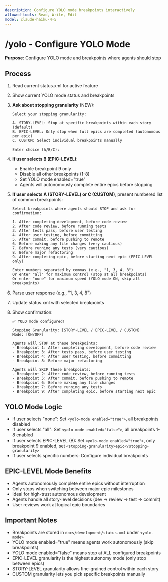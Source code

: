 ```yaml
---
description: Configure YOLO mode breakpoints interactively
allowed-tools: Read, Write, Edit
model: claude-haiku-4-5
---
```


# /yolo - Configure YOLO Mode

**Purpose**: Configure YOLO mode and breakpoints where agents should stop

## Process

1. Read current status.xml for active feature
2. Show current YOLO mode status and breakpoints
3. **Ask about stopping granularity** (NEW):

   ```
   Select your stopping granularity:

   A. STORY-LEVEL: Stop at specific breakpoints within each story (default)
   B. EPIC-LEVEL: Only stop when full epics are completed (autonomous per epic)
   C. CUSTOM: Select individual breakpoints manually

   Enter choice (A/B/C):
   ```

4. **If user selects B (EPIC-LEVEL)**:
   - Enable breakpoint 9 only
   - Disable all other breakpoints (1-8)
   - Set YOLO mode enabled="true"
   - Agents will autonomously complete entire epics before stopping

5. **If user selects A (STORY-LEVEL) or C (CUSTOM)**, present numbered list of common breakpoints:

   ```
   Select breakpoints where agents should STOP and ask for confirmation:

   1. After completing development, before code review
   2. After code review, before running tests
   3. After tests pass, before user testing
   4. After user testing, before committing
   5. After commit, before pushing to remote
   6. Before making any file changes (very cautious)
   7. Before running any tests (very cautious)
   8. Before major refactoring
   9. After completing epic, before starting next epic (EPIC-LEVEL only)

   Enter numbers separated by commas (e.g., "1, 3, 4, 8")
   Or enter "all" for maximum control (stop at all breakpoints)
   Or enter "none" for maximum speed (YOLO mode ON, skip all breakpoints)
   ```

6. Parse user response (e.g., "1, 3, 4, 8")
7. Update status.xml with selected breakpoints
8. Show confirmation:

   ```
   ✅ YOLO mode configured!

   Stopping Granularity: [STORY-LEVEL / EPIC-LEVEL / CUSTOM]
   Mode: [ON/OFF]

   Agents will STOP at these breakpoints:
   - Breakpoint 1: After completing development, before code review
   - Breakpoint 3: After tests pass, before user testing
   - Breakpoint 4: After user testing, before committing
   - Breakpoint 8: Before major refactoring

   Agents will SKIP these breakpoints:
   - Breakpoint 2: After code review, before running tests
   - Breakpoint 5: After commit, before pushing to remote
   - Breakpoint 6: Before making any file changes
   - Breakpoint 7: Before running any tests
   - Breakpoint 9: After completing epic, before starting next epic
   ```

## YOLO Mode Logic

- If user selects "none": Set `<yolo-mode enabled="true">`, all breakpoints disabled
- If user selects "all": Set `<yolo-mode enabled="false">`, all breakpoints 1-8 enabled
- If user selects EPIC-LEVEL (B): Set `<yolo-mode enabled="true">`, only breakpoint 9 enabled, set `<stopping-granularity>epic</stopping-granularity>`
- If user selects specific numbers: Configure individual breakpoints

## EPIC-LEVEL Mode Benefits

- Agents autonomously complete entire epics without interruption
- Only stops when switching between major epic milestones
- Ideal for high-trust autonomous development
- Agents handle all story-level decisions (dev → review → test → commit)
- User reviews work at logical epic boundaries

## Important Notes

- Breakpoints are stored in `docs/development/status.xml` under `<yolo-mode>`
- YOLO mode enabled="true" means agents work autonomously (skip breakpoints)
- YOLO mode enabled="false" means stop at ALL configured breakpoints
- EPIC-LEVEL granularity is the highest autonomy mode (only stop between epics)
- STORY-LEVEL granularity allows fine-grained control within each story
- CUSTOM granularity lets you pick specific breakpoints manually
